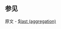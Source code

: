 ## 参见

原文 - [$last (aggregation)]( https://docs.mongodb.com/manual/reference/operator/aggregation/last-array-element/ )

